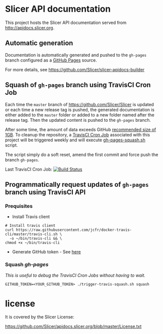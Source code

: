 # Slicer API documentation

This project hosts the Slicer API documentation served from http://apidocs.slicer.org.


## Automatic generation

Documentation is automatically generated and pushed to the `gh-pages` branch configured as a [GitHub Pages](https://help.github.com/articles/configuring-a-publishing-source-for-github-pages/) source.

For more details, see https://github.com/Slicer/slicer-apidocs-builder


## Squash of `gh-pages` branch using TravisCI Cron Job

Each time the `master` branch of https://github.com/Slicer/Slicer is updated or each time a new release tag
is pushed, the generated documentation is either added to the `master` folder or added to a new folder
named after the release tag. Then the updated content is pushed to the `gh-pages` branch.

After some time, the amount of data exceeds GitHub [recommended size of 1GB][max_size].
To cleanup the repository, a [TravisCI Cron Job][cronjob] associated with this project
will be triggered weekly and will execute [gh-pages-squash.sh](./gh-pages-squash.sh) script.

The script simply do a soft reset, amend the first commit and force push the branch `gh-pages`.

Last TravisCI Cron Job: [![Build Status][travis_img]][travis]

[max_size]: https://help.github.com/articles/what-is-my-disk-quota/
[cronjob]: https://docs.travis-ci.com/user/cron-jobs/
[travis]: https://travis-ci.org/Slicer/apidocs.slicer.org
[travis_img]: https://travis-ci.org/Slicer/apidocs.slicer.org.svg?branch=master


## Programmatically request updates of `gh-pages` branch using TravisCI API

### Prequisites

* Install Travis client

```
# Install travis client
curl https://raw.githubusercontent.com/jcfr/docker-travis-cli/master/travis-cli.sh \
  -o ~/bin/travis-cli && \
chmod +x ~/bin/travis-cli
```

* Generate GitHub token - See [here](https://github.com/settings/tokens)

### Squash *gh-pages*

*This is useful to debug the TravisCI Cron Jobs without having to wait.*

```
GITHUB_TOKEN=<YOUR_GITHUB_TOKEN> ./trigger-travis-squash.sh squash
```

# license

It is covered by the Slicer License:

https://github.com/Slicer/apidocs.slicer.org/blob/master/License.txt



